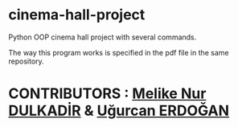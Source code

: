 # cinema-hall-project
Python OOP cinema hall project with several commands.

The way this program works is specified in the pdf file in the same repository.

# CONTRIBUTORS : [Melike Nur DULKADİR](https://github.com/b21992919) & [Uğurcan ERDOĞAN](https://github.com/ugurcanerdogan)

